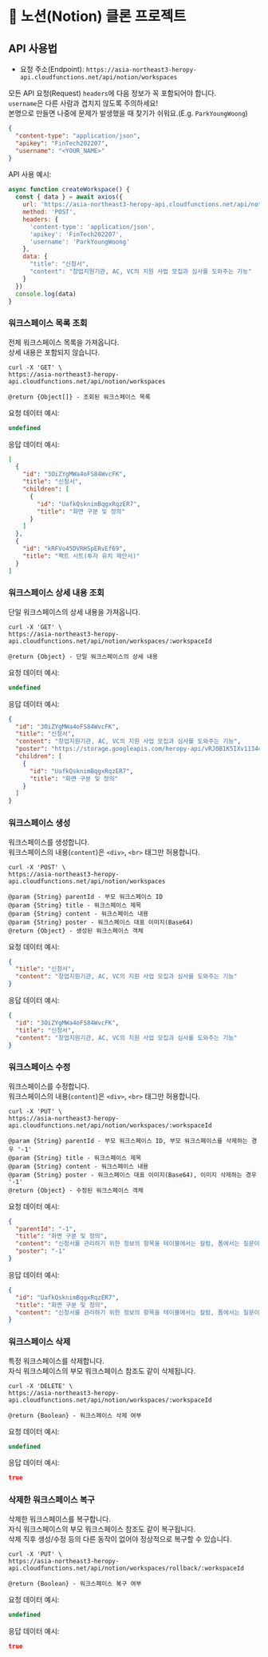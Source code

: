 # :orange_book: 노션(Notion) 클론 프로젝트

## API 사용법

- 요청 주소(Endpoint): `https://asia-northeast3-heropy-api.cloudfunctions.net/api/notion/workspaces`

모든 API 요청(Request) `headers`에 다음 정보가 꼭 포함되어야 합니다.<br>
`username`은 다른 사람과 겹치지 않도록 주의하세요!<br>
본명으로 만들면 나중에 문제가 발생했을 때 찾기가 쉬워요.(E.g. `ParkYoungWoong`)

```json
{
  "content-type": "application/json",
  "apikey": "FinTech202207",
  "username": "<YOUR_NAME>"
}
```

API 사용 예시:

```js
async function createWorkspace() {
  const { data } = await axios({
    url: 'https://asia-northeast3-heropy-api.cloudfunctions.net/api/notion/workspaces',
    method: 'POST',
    headers: {
      'content-type': 'application/json',
      'apikey': 'FinTech202207',
      'username': 'ParkYoungWoong'
    },
    data: {
      "title": "신청서",
      "content": "창업지원기관, AC, VC의 지원 사업 모집과 심사를 도와주는 기능"
    }
  })
  console.log(data)
}
```

### 워크스페이스 목록 조회

전체 워크스페이스 목록을 가져옵니다.<br>
상세 내용은 포함되지 않습니다.

```curl
curl -X 'GET' \
https://asia-northeast3-heropy-api.cloudfunctions.net/api/notion/workspaces
```

```plaintext
@return {Object[]} - 조회된 워크스페이스 목록
```

요청 데이터 예시:

```js
undefined
```

응답 데이터 예시:

```json
[
  {
    "id": "3OiZYgMWa4oFS84WvcFK",
    "title": "신청서",
    "children": [
      {
        "id": "UafkQsknimBqgxRqzER7",
        "title": "화면 구분 및 정의"
      }
    ]
  },
  {
    "id": "kRFVo45DVRHSpERvEf69",
    "title": "팩트 시트(투자 유치 제안서)"
  }
]
```

### 워크스페이스 상세 내용 조회

단일 워크스페이스의 상세 내용을 가져옵니다.

```curl
curl -X 'GET' \
https://asia-northeast3-heropy-api.cloudfunctions.net/api/notion/workspaces/:workspaceId
```

```plaintext
@return {Object} - 단일 워크스페이스의 상세 내용
```

요청 데이터 예시:

```js
undefined
```

응답 데이터 예시:

```json
{
  "id": "3OiZYgMWa4oFS84WvcFK",
  "title": "신청서",
  "content": "창업지원기관, AC, VC의 지원 사업 모집과 심사를 도와주는 기능",
  "poster": "https://storage.googleapis.com/heropy-api/vRJ0B1K5IXv113441.jpg",
  "children": [
    {
      "id": "UafkQsknimBqgxRqzER7",
      "title": "화면 구분 및 정의"
    }
  ]
}
```

### 워크스페이스 생성

워크스페이스를 생성합니다.<br>
워크스페이스의 내용(`content`)은 `<div>`, `<br>` 태그만 허용합니다.

```curl
curl -X 'POST' \
https://asia-northeast3-heropy-api.cloudfunctions.net/api/notion/workspaces
```

```plaintext
@param {String} parentId - 부모 워크스페이스 ID
@param {String} title - 워크스페이스 제목
@param {String} content - 워크스페이스 내용
@param {String} poster - 워크스페이스 대표 이미지(Base64)
@return {Object} - 생성된 워크스페이스 객체
```

요청 데이터 예시:

```json
{
  "title": "신청서",
  "content": "창업지원기관, AC, VC의 지원 사업 모집과 심사를 도와주는 기능"
}
```

응답 데이터 예시:

```json
{
  "id": "3OiZYgMWa4oFS84WvcFK",
  "title": "신청서",
  "content": "창업지원기관, AC, VC의 지원 사업 모집과 심사를 도와주는 기능"
}
```

### 워크스페이스 수정

워크스페이스를 수정합니다.<br>
워크스페이스의 내용(`content`)은 `<div>`, `<br>` 태그만 허용합니다.

```curl
curl -X 'PUT' \
https://asia-northeast3-heropy-api.cloudfunctions.net/api/notion/workspaces/:workspaceId
```

```plaintext
@param {String} parentId - 부모 워크스페이스 ID, 부모 워크스페이스를 삭제하는 경우 '-1'
@param {String} title - 워크스페이스 제목
@param {String} content - 워크스페이스 내용
@param {String} poster - 워크스페이스 대표 이미지(Base64), 이미지 삭제하는 경우 '-1'
@return {Object} - 수정된 워크스페이스 객체
```

요청 데이터 예시:

```json
{
  "parentId": "-1",
  "title": "화면 구분 및 정의",
  "content": "신청서를 관리하기 위한 정보의 항목을 테이블에서는 칼럼, 폼에서는 질문이라 칭합니다.(칼럼과 폼은 연결되어있음)",
  "poster": "-1"
}
```

응답 데이터 예시:

```json
{
  "id": "UafkQsknimBqgxRqzER7",
  "title": "화면 구분 및 정의",
  "content": "신청서를 관리하기 위한 정보의 항목을 테이블에서는 칼럼, 폼에서는 질문이라 칭합니다.(칼럼과 폼은 연결되어있음)"
}
```

### 워크스페이스 삭제

특정 워크스페이스를 삭제합니다.<br>
자식 워크스페이스의 부모 워크스페이스 참조도 같이 삭제됩니다.

```curl
curl -X 'DELETE' \
https://asia-northeast3-heropy-api.cloudfunctions.net/api/notion/workspaces/:workspaceId
```

```plaintext
@return {Boolean} - 워크스페이스 삭제 여부
```

요청 데이터 예시:

```js
undefined
```

응답 데이터 예시:

```json
true
```

### 삭제한 워크스페이스 복구

삭제한 워크스페이스를 복구합니다.<br>
자식 워크스페이스의 부모 워크스페이스 참조도 같이 복구됩니다.<br>
삭제 직후 생성/수정 등의 다른 동작이 없어야 정상적으로 복구할 수 있습니다.

```curl
curl -X 'PUT' \
https://asia-northeast3-heropy-api.cloudfunctions.net/api/notion/workspaces/rollback/:workspaceId
```

```plaintext
@return {Boolean} - 워크스페이스 복구 여부
```

요청 데이터 예시:

```js
undefined
```

응답 데이터 예시:

```json
true
```
